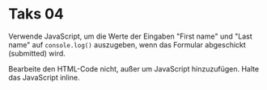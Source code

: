 # Taks 04

Verwende JavaScript, um die Werte der Eingaben "First name" und "Last name" auf `console.log()` auszugeben, wenn das Formular abgeschickt (submitted) wird.

Bearbeite den HTML-Code nicht, außer um JavaScript hinzuzufügen.
Halte das JavaScript inline.
